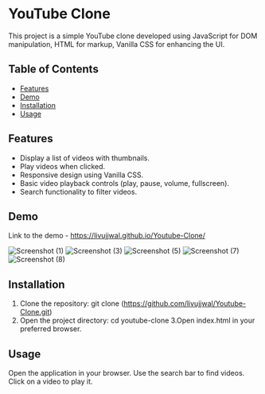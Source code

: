 # YouTube Clone

This project is a simple YouTube clone developed using JavaScript for DOM manipulation, HTML for markup, Vanilla CSS for enhancing the UI.

## Table of Contents

- [Features](#features)
- [Demo](#demo)
- [Installation](#installation)
- [Usage](#usage)

## Features

- Display a list of videos with thumbnails.
- Play videos when clicked.
- Responsive design using Vanilla CSS.
- Basic video playback controls (play, pause, volume, fullscreen).
- Search functionality to filter videos.

## Demo
Link to the demo -
https://livujjwal.github.io/Youtube-Clone/

![Screenshot (1)](https://github.com/livujjwal/Youtube-Clone/assets/132872642/1b447b04-1e21-4dcf-8d54-eb6497a5e3a5)
![Screenshot (3)](https://github.com/livujjwal/Youtube-Clone/assets/132872642/a224c8d6-ec1d-4c7a-9bb4-6c72ef5d62fc)
![Screenshot (5)](https://github.com/livujjwal/Youtube-Clone/assets/132872642/96b5cfe0-cff0-4ca4-afa0-c577aee8e34a)
![Screenshot (7)](https://github.com/livujjwal/Youtube-Clone/assets/132872642/08ec0d55-7be7-46b9-9308-47f7d4c892ac)
![Screenshot (8)](https://github.com/livujjwal/Youtube-Clone/assets/132872642/b59ea3d5-f8fa-44cf-8de9-12b925a89b7d)



## Installation

1. Clone the repository:
git clone (https://github.com/livujjwal/Youtube-Clone.git)
2. Open the project directory:
cd youtube-clone
3.Open index.html in your preferred browser.


## Usage
Open the application in your browser.
Use the search bar to find videos.
Click on a video to play it.
